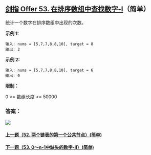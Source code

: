 ## [剑指 Offer 53. 在排序数组中查找数字-I](https://leetcode-cn.com/problems/zai-pai-xu-shu-zu-zhong-cha-zhao-shu-zi-lcof/)（简单）

统计一个数字在排序数组中出现的次数。

**示例 1:**

```
输入: nums = [5,7,7,8,8,10], target = 8
输出: 2
```

**示例 2:**

```
输入: nums = [5,7,7,8,8,10], target = 6
输出: 0
```



**限制：**

0 <= 数组长度 <= 50000



### 答案：



![](https://img-blog.csdnimg.cn/20200807155236311.png)

#### [上一题（52. 两个链表的第一个公共节点）(简单)](https://github.com/sdwwld/leetCode/blob/master/src/main/java/com/wld/java/offer/剑指Offer52.md)

#### [下一题（53. 0～n-1中缺失的数字-II）(简单)](https://github.com/sdwwld/leetCode/blob/master/src/main/java/com/wld/java/offer/剑指Offer53-II.md)